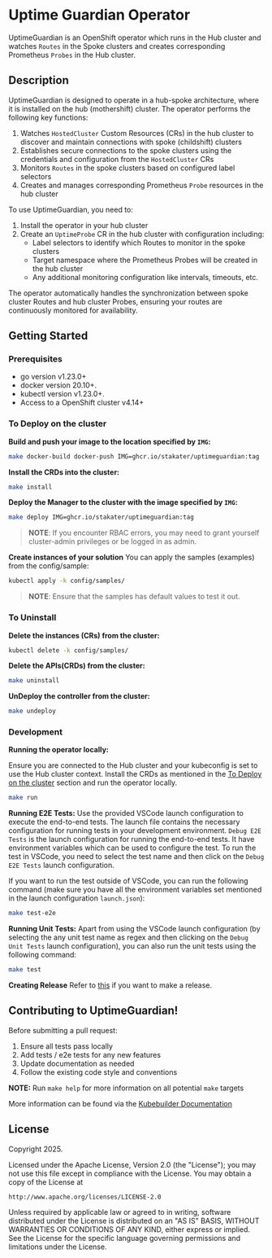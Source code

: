 # Uptime Guardian Operator
UptimeGuardian is an OpenShift operator which runs in the Hub cluster and watches `Routes` in the Spoke clusters and creates corresponding Prometheus `Probes` in the Hub cluster.

## Description
UptimeGuardian is designed to operate in a hub-spoke architecture, where it is installed on the hub (mothershift) cluster. The operator performs the following key functions:

1. Watches `HostedCluster` Custom Resources (CRs) in the hub cluster to discover and maintain connections with spoke (childshift) clusters
2. Establishes secure connections to the spoke clusters using the credentials and configuration from the `HostedCluster` CRs
3. Monitors `Routes` in the spoke clusters based on configured label selectors
4. Creates and manages corresponding Prometheus `Probe` resources in the hub cluster

To use UptimeGuardian, you need to:
1. Install the operator in your hub cluster
2. Create an `UptimeProbe` CR in the hub cluster with configuration including:
   - Label selectors to identify which Routes to monitor in the spoke clusters
   - Target namespace where the Prometheus Probes will be created in the hub cluster
   - Any additional monitoring configuration like intervals, timeouts, etc.

The operator automatically handles the synchronization between spoke cluster Routes and hub cluster Probes, ensuring your routes are continuously monitored for availability.

## Getting Started

### Prerequisites
- go version v1.23.0+
- docker version 20.10+.
- kubectl version v1.23.0+.
- Access to a OpenShift cluster v4.14+

### To Deploy on the cluster
**Build and push your image to the location specified by `IMG`:**

```sh
make docker-build docker-push IMG=ghcr.io/stakater/uptimeguardian:tag
```

**Install the CRDs into the cluster:**

```sh
make install
```

**Deploy the Manager to the cluster with the image specified by `IMG`:**

```sh
make deploy IMG=ghcr.io/stakater/uptimeguardian:tag
```

> **NOTE**: If you encounter RBAC errors, you may need to grant yourself cluster-admin
privileges or be logged in as admin.

**Create instances of your solution**
You can apply the samples (examples) from the config/sample:

```sh
kubectl apply -k config/samples/
```

>**NOTE**: Ensure that the samples has default values to test it out.

### To Uninstall
**Delete the instances (CRs) from the cluster:**

```sh
kubectl delete -k config/samples/
```

**Delete the APIs(CRDs) from the cluster:**

```sh
make uninstall
```

**UnDeploy the controller from the cluster:**

```sh
make undeploy
```

### Development

**Running the operator locally:**

Ensure you are connected to the Hub cluster and your kubeconfig is set to use the Hub cluster context.
Install the CRDs as mentioned in the [To Deploy on the cluster](#to-deploy-on-the-cluster) section and run the operator locally.

```sh
make run
```

**Running E2E Tests:**
Use the provided VSCode launch configuration to execute the end-to-end tests. The launch file contains the necessary configuration for running tests in your development environment. `Debug E2E Tests` is the launch configuration for running the end-to-end tests. It have environment variables which can be used to configure the test. To run the test in VSCode, you need to select the test name and then click on the `Debug E2E Tests` launch configuration.

If you want to run the test outside of VSCode, you can run the following command (make sure you have all the environment variables set mentioned in the launch configuration `launch.json`):

```sh
make test-e2e
```

**Running Unit Tests:**
Apart from using the VSCode launch configuration (by selecting the any unit test name as regex and then clicking on the `Debug Unit Tests` launch configuration), you can also run the unit tests using the following command:

```sh
make test
```

**Creating Release**
Refer to [this](DEPLOY.md) if you want to make a release.

## Contributing to UptimeGuardian!

Before submitting a pull request:
1. Ensure all tests pass locally
2. Add tests / e2e tests for any new features
3. Update documentation as needed
4. Follow the existing code style and conventions

**NOTE:** Run `make help` for more information on all potential `make` targets

More information can be found via the [Kubebuilder Documentation](https://book.kubebuilder.io/introduction.html)

## License

Copyright 2025.

Licensed under the Apache License, Version 2.0 (the "License");
you may not use this file except in compliance with the License.
You may obtain a copy of the License at

    http://www.apache.org/licenses/LICENSE-2.0

Unless required by applicable law or agreed to in writing, software
distributed under the License is distributed on an "AS IS" BASIS,
WITHOUT WARRANTIES OR CONDITIONS OF ANY KIND, either express or implied.
See the License for the specific language governing permissions and
limitations under the License.

